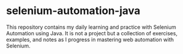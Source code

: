 # selenium-automation-java
This repository contains my daily learning and practice with Selenium Automation using Java. It is not a project but a collection of exercises, examples, and notes as I progress in mastering web automation with Selenium.
